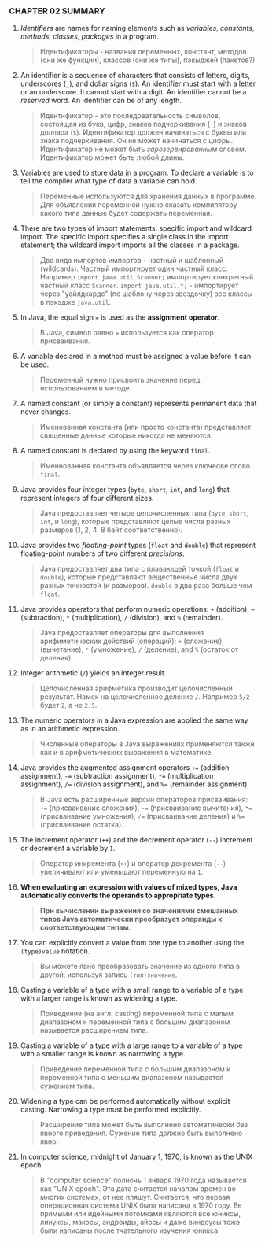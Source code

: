 ### CHAPTER 02 SUMMARY

1. *Identifiers* are names for naming elements such as *variables*, *constants*, *methods*, *classes*, *packages* in a program.
   > Идентификаторы - названия переменных, констант, методов (они же функции), классов (они же типы), пэкыджей (пакетов?)

2. An identifier is a sequence of characters that consists of letters, digits, underscores (`_`), and dollar signs (`$`). An identifier must start with a letter or an underscore. It cannot start with a digit. An identifier cannot be a *reserved* word. An identifier can be of any length.
   > Идентификатор - это последовательность символов, состоящая из букв, цифр, знаков подчеркивания (`_`) и знаков доллара (`$`). Идентификатор должен начинаться с буквы или знака подчеркивания. Он не может начинаться с цифры. Идентификатор не может быть *зарезервированным* словом. Идентификатор может быть любой длины.

4. Variables are used to store data in a program. To declare a variable is to tell the compiler what type of data a variable can hold.
   > Переменные используются для хранения данных в программе. Для объявления переменной нужно сказать компилятору какого типа данные будет содержать переменная.
   > 
5. There are two types of import statements: specific import and wildcard import. The specific import specifies a single class in the import statement; the wildcard import imports all the classes in a package.
   > Два вида импортов импортов - частный и шаблонный (wildcards). Частный импортирует один частный класс. Например `import java.util.Scanner;` импортирует конкретный частный класс `Scanner`. `import java.util.*;` - импортирует через "уайлдкардс" (по шаблону через звездочку) все классы в пэкэдже `java.util`.
   > 
6. In Java, the equal sign `=` is used as the **assignment operator**.
   > В Java, символ равно `=` используется как оператор присваивания.
   > 
7. A variable declared in a method must be assigned a value before it can be used.
    > Переменной нужно присвоить значение перед использованием в методе.
    > 
8. A named constant (or simply a constant) represents permanent data that never changes.
    > Именованная константа (или просто константа) представляет священные данные которые никогда не меняются.
    > 
9. A named constant is declared by using the keyword `final`.
   > Именнованная константа объявляется через ключеове слово `final`.
   > 
10. Java provides four integer types (`byte`, `short`, `int`, and `long`) that represent integers of four different sizes.
    > Java предоставляет четыре целочисленных типа (`byte`, `short`, `int`, и `long`), которые представляют целые числа разных размеров (1, 2, 4, 8 байт соответственно).
    > 
    
15. Java provides two *floating-point* types (`float` and `double`) that represent floating-point numbers of two different *precisions*.
    > Java предоставляет два типа с плавающей точкой (`float` и `double`), которые представляют вещественные числа двух разных точностей (и размеров). `double` в два раза больше чем `float`.
    > 

17. Java provides operators that perform numeric operations: `+` (addition), `–` (subtraction), `*` (multiplication), `/` (division), and `%` (remainder).
    > Java предоставляет операторы для выполнения арифиметических действий (операций): `+` (сложение), `–` (вычетание), `*` (умножение), `/` (деление), and `%` (остаток от деления).
    > 
12. Integer arithmetic (`/`) yields an integer result.
    > Целочисленная арифметика производит целочисленный результат. Намек на целочисленное деление `/`. Например `5/2` будет `2`, а не `2.5`.
    > 
14. The numeric operators in a Java expression are applied the same way as in an arithmetic expression.
    > Численные операторы в Java выражениях применяются также как и в арифметических выражения в математике.
    > 
16. Java provides the augmented assignment operators `+=` (addition assignment), `-=` (subtraction assignment), `*=` (multiplication assignment), `/=` (division assignment), and `%=` (remainder assignment).
    > В Java есть расширенные версии операторов присваивания: `+=` (присваивание сложения), `-=` (присваивание вычитания), `*=` (присваивание умножения), `/=` (присваивание деления) и `%=` (присваивание остатка).
    > 
15. The increment operator (`++`) and the decrement operator (`--`) increment or decrement a variable by `1`.
    > Оператор инкремента (`++`) и оператор декремента (`--`) увеличивают или уменьшают переменную на `1`.
    > 
17. **When evaluating an expression with values of mixed types, Java automatically converts the operands to appropriate types**.
    > **При вычислении выражения со значениями смешанных типов Java автоматически преобразует операнды к соответствующим типам**.
    > 
19. You can explicitly convert a value from one type to another using the `(type)value` notation.
    > Вы можете явно преобразовать значение из одного типа в другой, используя запись `(тип)значение`.
    > 
21. Casting a variable of a type with a small range to a variable of a type with a larger range is known as widening a type.
    > Приведение (на англ. casting) переменной типа с малым диапазоном к переменной типа с большим диапазоном называется расширением типа.
    > 
23. Casting a variable of a type with a large range to a variable of a type with a smaller range is known as narrowing a type.
    > Приведение переменной типа с большим диапазоном к переменной типа с меньшим диапазоном называется сужением типа.
    > 
25. Widening a type can be performed automatically without explicit casting. Narrowing a type must be performed explicitly.
    > Расширение типа может быть выполнено автоматически без явного приведения. Сужение типа должно быть выполнено явно.

27. In computer science, midnight of January 1, 1970, is known as the UNIX epoch.
    > В "computer science" полночь 1 января 1970 года называется как "UNIX epoch". Эта дата считается началом времен во многих системах, от нее пляшут. Считается, что первая операционная система UNIX была написана в 1970 году. Ее прямыми или идейными потомками являются все юниксы, линуксы, макосы, андроиды, айосы и даже виндоусы тоже были написаны после тчательного изучения юникса.
